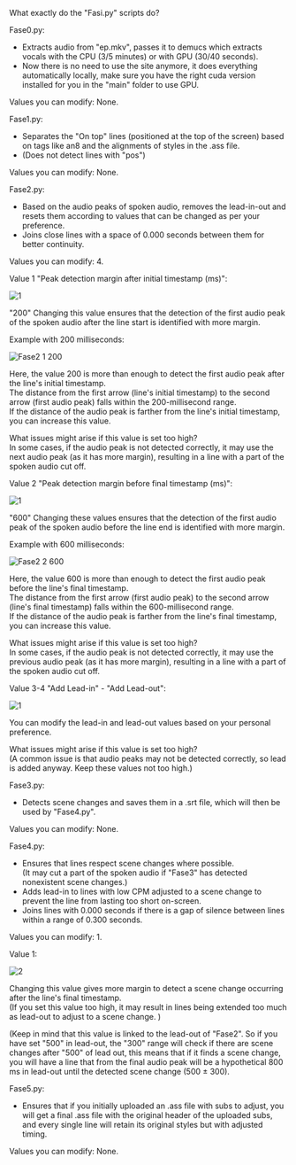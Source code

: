 What exactly do the "Fasi.py" scripts do?  

Fase0.py:
- Extracts audio from "ep.mkv", passes it to demucs which extracts vocals with the CPU (3/5 minutes) or with GPU (30/40 seconds).
- Now there is no need to use the site anymore, it does everything automatically locally, make sure you have the right cuda version installed for you in the "main" folder to use GPU.

Values you can modify: None.

Fase1.py:  
- Separates the "On top" lines (positioned at the top of the screen) based on tags like an8 and the alignments of styles in the .ass file.  
- (Does not detect lines with "pos")  

Values you can modify: None.

Fase2.py:  
- Based on the audio peaks of spoken audio, removes the lead-in-out and resets them according to values that can be changed as per your preference.  
- Joins close lines with a space of 0.000 seconds between them for better continuity.  

Values you can modify: 4.  

Value 1 "Peak detection margin after initial timestamp (ms)":  

![1](https://github.com/user-attachments/assets/4f44dde5-b04e-4318-b9c4-b7a7925b38dc)

"200" Changing this value ensures that the detection of the first audio peak of the spoken audio after the line start is identified with more margin.  

Example with 200 milliseconds:  

![Fase2 1 200](https://github.com/user-attachments/assets/d690943a-c353-41cf-8462-16208599f29d)

Here, the value 200 is more than enough to detect the first audio peak after the line's initial timestamp.  
The distance from the first arrow (line's initial timestamp) to the second arrow (first audio peak) falls within the 200-millisecond range.  
If the distance of the audio peak is farther from the line's initial timestamp, you can increase this value.  

What issues might arise if this value is set too high?  
In some cases, if the audio peak is not detected correctly, it may use the next audio peak (as it has more margin), resulting in a line with a part of the spoken audio cut off.

Value 2 "Peak detection margin before final timestamp (ms)":  

![1](https://github.com/user-attachments/assets/866a6f7b-59ec-4ed6-b28b-ba44c519c589)

"600" Changing these values ensures that the detection of the first audio peak of the spoken audio before the line end is identified with more margin.  

Example with 600 milliseconds:  

![Fase2 2 600](https://github.com/user-attachments/assets/73264ebd-2543-4a74-885d-3c2208446b8a)

Here, the value 600 is more than enough to detect the first audio peak before the line's final timestamp.  
The distance from the first arrow (first audio peak) to the second arrow (line's final timestamp) falls within the 600-millisecond range.  
If the distance of the audio peak is farther from the line's final timestamp, you can increase this value.  

What issues might arise if this value is set too high?  
In some cases, if the audio peak is not detected correctly, it may use the previous audio peak (as it has more margin), resulting in a line with a part of the spoken audio cut off.

Value 3-4 "Add Lead-in" - "Add Lead-out":  

![1](https://github.com/user-attachments/assets/11e89b62-b6a7-43ec-8663-eb7ae2ab9c7c)

You can modify the lead-in and lead-out values based on your personal preference.  

What issues might arise if this value is set too high?  
(A common issue is that audio peaks may not be detected correctly, so lead is added anyway. Keep these values not too high.)

Fase3.py:  
- Detects scene changes and saves them in a .srt file, which will then be used by "Fase4.py".  

Values you can modify: None.

Fase4.py:  
- Ensures that lines respect scene changes where possible.  
(It may cut a part of the spoken audio if "Fase3" has detected nonexistent scene changes.)  
- Adds lead-in to lines with low CPM adjusted to a scene change to prevent the line from lasting too short on-screen.  
- Joins lines with 0.000 seconds if there is a gap of silence between lines within a range of 0.300 seconds.  

Values you can modify: 1.  

Value 1:  

![2](https://github.com/user-attachments/assets/3ee11fbf-a970-4d7a-944f-bd604b254547)

Changing this value gives more margin to detect a scene change occurring after the line's final timestamp.  
(If you set this value too high, it may result in lines being extended too much as lead-out to adjust to a scene change. )

(Keep in mind that this value is linked to the lead-out of "Fase2". So if you have set "500" in lead-out, the "300" range will check if there are scene changes after "500" of lead out, this means that if it finds a scene change, you will have a line that from the final audio peak will be a hypothetical 800 ms in lead-out until the detected scene change (500 ± 300).

Fase5.py:  
- Ensures that if you initially uploaded an .ass file with subs to adjust, you will get a final .ass file with the original header of the uploaded subs, and every single line will retain its original styles but with adjusted timing.  

Values you can modify: None.
